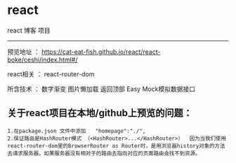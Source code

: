 # react
react 博客  项目 

----------
预览地址 ： https://cat-eat-fish.github.io/react/react-boke/ceshi/index.html#/

react相关 ： react-router-dom

所含技术 ： 数字渐变	图片懒加载  返回顶部	Easy Mock模拟数据接口

## 关于react项目在本地/github上预览的问题： ##
	1.在package.json 文件中添加 	"homepage":"./",
	2.保证路由是HashRouter模式 （<HashRouter>...</HashRouter>）	因为当我们使用react-router-dom里的BrowserRouter as Router时，是用浏览器history对象的方法去请求服务器，如果服务器没有相对于的路由去指向对应的页面路由会找不到资源。
